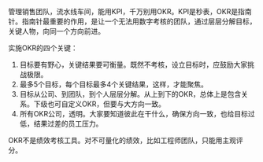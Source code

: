 管理销售团队，流水线车间，能用KPI，千万别用OKR。KPI是秒表，OKR是指南针。指南针最重要的作用，是让一个无法用数字考核的团队，通过层层分解目标，关键人物，向同一个方向前进。

实施OKR的四个关键：
1. 目标要有野心，关键结果要可衡量。既然不考核，设立目标时，应鼓励大家挑战极限。
2. 最多5个目标，每个目标最多4个关键结果，这样，才能聚焦。
3. 目标从公司、到团队，到个人层层分解。从上到下的OKR，总体上是包含关系。下级也可自定义OKR，但要与大方向一致。
4. 所有OKR公司，透明。大家要知道彼此在干什么，确保方向一致，也给目标过低，结果过差的员工压力。

OKR不是绩效考核工具。对不可量化的绩效，比如工程师团队，只能用主观评分。


